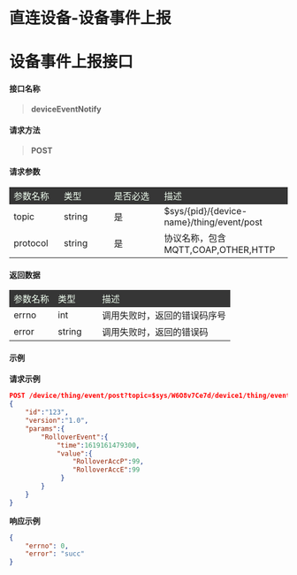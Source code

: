 # **直连设备-设备事件上报**  

# **设备事件上报接口**  

#### **接口名称**

> **deviceEventNotify**

#### **请求方法**  

> **POST**

#### **请求参数**  

<table style="text-align: left">
    <tr style="background-color:#363636; color:#F0FFF0;">
        <td width="18%">参数名称</td>
        <td width="18%">类型</td>
        <td width="18%">是否必选</td>
        <td>描述</td>
    </tr>
    <tr>
        <td>topic</td>
        <td>string</td>
        <td>是</td>
        <td>$sys/{pid}/{device-name}/thing/event/post</td>
    </tr>
    <tr>
        <td>protocol</td>
        <td>string</td>
        <td>是</td>
        <td>协议名称，包含MQTT,COAP,OTHER,HTTP</td>
    </tr>
</table>

#### **返回数据**  

<table style="text-align: left">
    <tr style="background-color:#363636; color:#F0FFF0;">
        <td width="20%">参数名称</td>
        <td width="20%">类型</td>
        <td>描述</td>
    </tr>
    <tr>
        <td>errno</td>
        <td>int</td>
        <td>调用失败时，返回的错误码序号</td>
    </tr>
    <tr>
        <td>error</td>
        <td>string</td>
        <td>调用失败时，返回的错误码</td>
    </tr>
</table>

#### **示例** 
 
**请求示例**  

````json
POST /device/thing/event/post?topic=$sys/W6O8v7Ce7d/device1/thing/event/post&protocol=http
{
    "id":"123",
    "version":"1.0",
    "params":{
        "RolloverEvent":{
            "time":1619161479300,
            "value":{
                "RolloverAccP":99,
                "RolloverAccE":99
             }
        }
    }
}
````

**响应示例**  

````json
{
    "errno": 0,
    "error": "succ"
}
````
